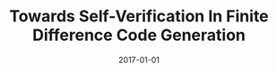 ---
title: "Towards Self-Verification In Finite Difference Code Generation"
date: 2017-01-01
venue: "Proceedings of the First International Workshop on Software Correctness for HPC Applications, CORRECTNESS@SC 2017, Denver, CO, USA, November 12, 2017"
paperurl: https://doi.org/10.1145/3145344.3145488
authors: "Jan Huckelheim, Ziqing Luo, Fabio Luporini, Navjot Kukreja, Michael Lange, Gerard Gorman, Stephen F Siegel, Matthew B Dwyer and Paul D Hovland"
awards: ""
---